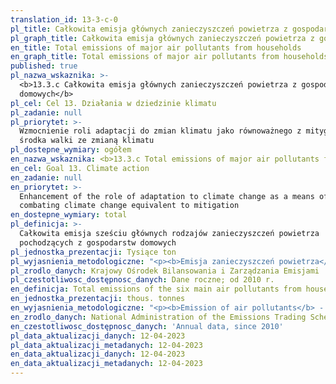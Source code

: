 ```yaml
---
translation_id: 13-3-c-0
pl_title: Całkowita emisja głównych zanieczyszczeń powietrza z gospodarstw domowych
pl_graph_title: Całkowita emisja głównych zanieczyszczeń powietrza z gospodarstw domowych
en_title: Total emissions of major air pollutants from households
en_graph_title: Total emissions of major air pollutants from households
published: true
pl_nazwa_wskaznika: >-
  <b>13.3.c Całkowita emisja głównych zanieczyszczeń powietrza z gospodarstw
  domowych</b>
pl_cel: Cel 13. Działania w dziedzinie klimatu
pl_zadanie: null
pl_priorytet: >-
  Wzmocnienie roli adaptacji do zmian klimatu jako równoważnego z mitygacją
  środka walki ze zmianą klimatu
pl_dostepne_wymiary: ogółem
en_nazwa_wskaznika: <b>13.3.c Total emissions of major air pollutants from households</b>
en_cel: Goal 13. Climate action
en_zadanie: null
en_priorytet: >-
  Enhancement of the role of adaptation to climate change as a means of
  combating climate change equivalent to mitigation
en_dostepne_wymiary: total
pl_definicja: >-
  Całkowita emisja sześciu głównych rodzajów zanieczyszczeń powietrza
  pochodzących z gospodarstw domowych
pl_jednostka_prezentacji: Tysiące ton
pl_wyjasnienia_metodologiczne: "<p><b>Emisja zanieczyszczeń powietrza</b> - wprowadzanie do powietrza atmosferycznego pyłowych lub gazowych zanieczyszczeń w sposób zorganizowany (poprzez emitory) lub niezorganizowany (z hałd, składowisk, w toku przeładunku substancji sypkich lub lotnych, z hal produkcyjnych, poprzez wywietrzniki dachowe i okienne, w wyniku pożarów lasu, itp.).</p> <p>W skład emisji zanieczyszczeń z gospodarstw domowych wlicza się:</p> <p>• Dwutlenek siarki</p> <p>• Tlenki azotu</p> <p>• Tlenek węgla</p> <p>• Niemetanowe lotne związki organiczne</p> <p>• Amoniak</p> <p>• Pyły (jako całkowity pył zawieszony)</p>"
pl_zrodlo_danych: Krajowy Ośrodek Bilansowania i Zarządzania Emisjami
pl_czestotliwosc_dostępnosc_danych: Dane roczne; od 2010 r.
en_definicja: Total emissions of the six main air pollutants from households
en_jednostka_prezentacji: thous. tonnes
en_wyjasnienia_metodologiczne: "<p><b>Emission of air pollutants</b> - Release of dust and gaseous pollutants into the atmosphere in the organized (through stationary point-sources) or unorganized manner (from dumps, landfills, during reloading of loose or volatile substances, through roof and window ventilation, due to forest fires, etc.).</p> <p>Total emission of main air pollutants from households includes:</p> <p>• Sulphur dioxide</p> <p>• Nitrogen oxides</p> <p>• Carbon oxide</p> <p>• Volatile nonmethane organic compounds</p> <p>• Ammonia</p> <p>• Particulates (as Total Suspended Particulates)</p>"
en_zrodlo_danych: National Administration of the Emissions Trading Scheme
en_czestotliwosc_dostępnosc_danych: 'Annual data, since 2010'
pl_data_aktualizacji_danych: 12-04-2023
pl_data_aktualizacji_metadanych: 12-04-2023
en_data_aktualizacji_danych: 12-04-2023
en_data_aktualizacji_metadanych: 12-04-2023
---
```

